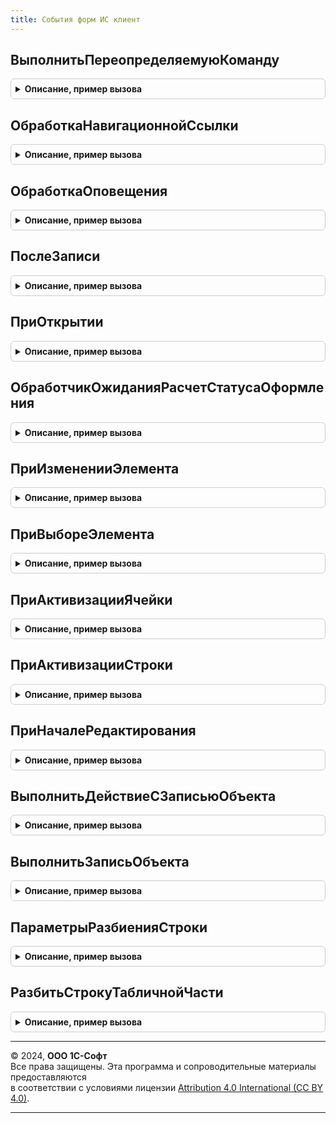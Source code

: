 ```yaml
---
title: События форм ИС клиент
---
```



## ВыполнитьПереопределяемуюКоманду
<details style="margin: 1em 0; padding: 0.5em; border: 1px solid #ccc; border-radius: 6px;">

<summary style="font-weight: bold; cursor: pointer;">Описание, пример вызова</summary>

```bsl

// Выполняет переопределяемую команду
//
// Параметры:
//  Форма	- ФормаКлиентскогоПриложения - форма, в которой расположена команда
//  Команда	- КомандаФормы - команда формы
//  ДополнительныеПараметры	- Структура - дополнительные параметры.
//
Процедура ВыполнитьПереопределяемуюКоманду(Форма, Команда, ДополнительныеПараметры) Экспорт
```

Пример вызова
```bsl
СобытияФормИСКлиент.ВыполнитьПереопределяемуюКоманду(Форма, Команда, ДополнительныеПараметры) 
```
</details>

## ОбработкаНавигационнойСсылки
<details style="margin: 1em 0; padding: 0.5em; border: 1px solid #ccc; border-radius: 6px;">

<summary style="font-weight: bold; cursor: pointer;">Описание, пример вызова</summary>

```bsl

Процедура ОбработкаНавигационнойСсылки(Форма, НавигационнаяСсылкаФорматированнойСтроки, СтандартнаяОбработка) Экспорт
```

Пример вызова
```bsl
СобытияФормИСКлиент.ОбработкаНавигационнойСсылки(Форма, НавигационнаяСсылкаФорматированнойСтроки, СтандартнаяОбработка) 
```
</details>

## ОбработкаОповещения
<details style="margin: 1em 0; padding: 0.5em; border: 1px solid #ccc; border-radius: 6px;">

<summary style="font-weight: bold; cursor: pointer;">Описание, пример вызова</summary>

```bsl

Процедура ОбработкаОповещения(Форма, ИмяСобытия, Параметр, Источник, ДополнительныеПараметры) Экспорт
```

Пример вызова
```bsl
СобытияФормИСКлиент.ОбработкаОповещения(Форма, ИмяСобытия, Параметр, Источник, ДополнительныеПараметры) 
```
</details>

## ПослеЗаписи
<details style="margin: 1em 0; padding: 0.5em; border: 1px solid #ccc; border-radius: 6px;">

<summary style="font-weight: bold; cursor: pointer;">Описание, пример вызова</summary>

```bsl

Процедура ПослеЗаписи(Форма, ПараметрыЗаписи) Экспорт
```

Пример вызова
```bsl
СобытияФормИСКлиент.ПослеЗаписи(Форма, ПараметрыЗаписи) 
```
</details>

## ПриОткрытии
<details style="margin: 1em 0; padding: 0.5em; border: 1px solid #ccc; border-radius: 6px;">

<summary style="font-weight: bold; cursor: pointer;">Описание, пример вызова</summary>

```bsl

// Обработчик события "При открытии" интегрируемых форм
//  Используется при расчете статусов оформления вне транзакции записи документа для обновления информации о статусе
//
// Параметры:
//  Форма - ФормаКлиентскогоПриложения - Форма
//  Отказ - Булево - Отказ от открытия
Процедура ПриОткрытии(Форма, Отказ) Экспорт
```

Пример вызова
```bsl
СобытияФормИСКлиент.ПриОткрытии(Форма, Отказ) 
```
</details>

## ОбработчикОжиданияРасчетСтатусаОформления
<details style="margin: 1em 0; padding: 0.5em; border: 1px solid #ccc; border-radius: 6px;">

<summary style="font-weight: bold; cursor: pointer;">Описание, пример вызова</summary>

```bsl

// Обработчик ожидания расчета статуса оформления.
//
// Параметры:
//  Форма - ФормаКлиентскогоПриложения - Форма
Процедура ОбработчикОжиданияРасчетСтатусаОформления(Форма) Экспорт
```

Пример вызова
```bsl
СобытияФормИСКлиент.ОбработчикОжиданияРасчетСтатусаОформления(Форма) 
```
</details>

## ПриИзмененииЭлемента
<details style="margin: 1em 0; padding: 0.5em; border: 1px solid #ccc; border-radius: 6px;">

<summary style="font-weight: bold; cursor: pointer;">Описание, пример вызова</summary>

```bsl

// Переопределяемая процедура, вызываемая из одноименного обработчика события элемента.
//   Ограничения: не предполагает контекстный серверный вызов.
//
// Параметры:
//   Форма     - ФормаКлиентскогоПриложения - форма, из которой происходит вызов процедуры.
//   Элемент                 - Произвольный - элемент-источник события "При изменении"
//   ДополнительныеПараметры - Структура    - значения дополнительных параметров влияющих на обработку.
//
Процедура ПриИзмененииЭлемента(Форма, Элемент, ДополнительныеПараметры) Экспорт
```

Пример вызова
```bsl
СобытияФормИСКлиент.ПриИзмененииЭлемента(Форма, Элемент, ДополнительныеПараметры) 
```
</details>

## ПриВыбореЭлемента
<details style="margin: 1em 0; padding: 0.5em; border: 1px solid #ccc; border-radius: 6px;">

<summary style="font-weight: bold; cursor: pointer;">Описание, пример вызова</summary>

```bsl

// Переопределяемая процедура, вызываемая из одноименного обработчика события элемента.
//
Процедура ПриВыбореЭлемента(Форма, Элемент, ВыбраннаяСтрока, Поле, СтандартнаяОбработка, ДополнительныеПараметры = Неопределено) Экспорт
```

Пример вызова
```bsl
СобытияФормИСКлиент.ПриВыбореЭлемента(Форма, Элемент, ВыбраннаяСтрока, Поле, СтандартнаяОбработка, ДополнительныеПараметры);
```
</details>

## ПриАктивизацииЯчейки
<details style="margin: 1em 0; padding: 0.5em; border: 1px solid #ccc; border-radius: 6px;">

<summary style="font-weight: bold; cursor: pointer;">Описание, пример вызова</summary>

```bsl

// Переопределяемая процедура, вызываемая из одноименного обработчика события элемента.
//
Процедура ПриАктивизацииЯчейки(Форма, Элемент, ДополнительныеПараметры) Экспорт
```

Пример вызова
```bsl
СобытияФормИСКлиент.ПриАктивизацииЯчейки(Форма, Элемент, ДополнительныеПараметры) 
```
</details>

## ПриАктивизацииСтроки
<details style="margin: 1em 0; padding: 0.5em; border: 1px solid #ccc; border-radius: 6px;">

<summary style="font-weight: bold; cursor: pointer;">Описание, пример вызова</summary>

```bsl

// Переопределяемая процедура, вызываемая из одноименного обработчика события элемента.
//
Процедура ПриАктивизацииСтроки(Форма, Элемент, ДополнительныеПараметры) Экспорт
```

Пример вызова
```bsl
СобытияФормИСКлиент.ПриАктивизацииСтроки(Форма, Элемент, ДополнительныеПараметры) 
```
</details>

## ПриНачалеРедактирования
<details style="margin: 1em 0; padding: 0.5em; border: 1px solid #ccc; border-radius: 6px;">

<summary style="font-weight: bold; cursor: pointer;">Описание, пример вызова</summary>

```bsl

// Переопределяемая процедура, вызываемая из одноименного обработчика события элемента.
//
Процедура ПриНачалеРедактирования(Форма, Элемент, НоваяСтрока, Копирование, ДополнительныеПараметры) Экспорт
```

Пример вызова
```bsl
СобытияФормИСКлиент.ПриНачалеРедактирования(Форма, Элемент, НоваяСтрока, Копирование, ДополнительныеПараметры) 
```
</details>

## ВыполнитьДействиеСЗаписьюОбъекта
<details style="margin: 1em 0; padding: 0.5em; border: 1px solid #ccc; border-radius: 6px;">

<summary style="font-weight: bold; cursor: pointer;">Описание, пример вызова</summary>

```bsl

Процедура ВыполнитьДействиеСЗаписьюОбъекта(Форма, Объект, Действие) Экспорт
```

Пример вызова
```bsl
СобытияФормИСКлиент.ВыполнитьДействиеСЗаписьюОбъекта(Форма, Объект, Действие) 
```
</details>

## ВыполнитьЗаписьОбъекта
<details style="margin: 1em 0; padding: 0.5em; border: 1px solid #ccc; border-radius: 6px;">

<summary style="font-weight: bold; cursor: pointer;">Описание, пример вызова</summary>

```bsl

Процедура ВыполнитьЗаписьОбъекта(РезультатВопроса, ДополнительныеПараметры) Экспорт
```

Пример вызова
```bsl
СобытияФормИСКлиент.ВыполнитьЗаписьОбъекта(РезультатВопроса, ДополнительныеПараметры) 
```
</details>

## ПараметрыРазбиенияСтроки
<details style="margin: 1em 0; padding: 0.5em; border: 1px solid #ccc; border-radius: 6px;">

<summary style="font-weight: bold; cursor: pointer;">Описание, пример вызова</summary>

```bsl

// Параметры разбиения строки.
//
// Параметры:
//  Количество - Число - разбиваемое количество
//
// Возвращаемое значение:
//  Структура - Параметры разбиения строки:
// * ИмяПоляКоличество - Строка - имя поля (строки табличной части) по которому будет выполнено разбиение
// * Заголовок         - Строка - заголовок для пользователя в процессе разбиения, если действие интерактивное
// * Количество        - Число  - исходное количество к разбиению
// * РазрешитьНулевоеКоличество - Булево - разрешить 0 в поле Количество в новой или измененной строке
Функция ПараметрыРазбиенияСтроки(Количество) Экспорт
```

Пример вызова
```bsl
Результат = СобытияФормИСКлиент.ПараметрыРазбиенияСтроки(Количество) 
```
</details>

## РазбитьСтрокуТабличнойЧасти
<details style="margin: 1em 0; padding: 0.5em; border: 1px solid #ccc; border-radius: 6px;">

<summary style="font-weight: bold; cursor: pointer;">Описание, пример вызова</summary>

```bsl

// Вызывает внешнюю процедуру разбиения строки табличной части. Если она не определена - копирует строку
//    и обнуляет указанное в параметрах поле "Количество"
//
// Параметры:
//  ТабличнаяЧасть - ТабличнаяЧасть - Табличная часть объекта где происходит разбиение
//  ЭлементФормы   - ТаблицаФормы   - Элемент табличной части в пользовательском интерфейсе.
//  ПараметрыРазбиенияСтроки - См. ПараметрыРазбиенияСтроки
//  ОповещениеПослеРазбиения - ОписаниеОповещения - действия после разбиения (ожидаемый результат действия - новая строка)
Процедура РазбитьСтрокуТабличнойЧасти(ТабличнаяЧасть, ЭлементФормы, ПараметрыРазбиенияСтроки, ОповещениеПослеРазбиения) Экспорт
```

Пример вызова
```bsl
СобытияФормИСКлиент.РазбитьСтрокуТабличнойЧасти(ТабличнаяЧасть, ЭлементФормы, ПараметрыРазбиенияСтроки, ОповещениеПослеРазбиения) 
```
</details>

---

© 2024, **ООО 1С-Софт**  
Все права защищены. Эта программа и сопроводительные материалы предоставляются  
в соответствии с условиями лицензии [Attribution 4.0 International (CC BY 4.0)](https://creativecommons.org/licenses/by/4.0/legalcode).

---
